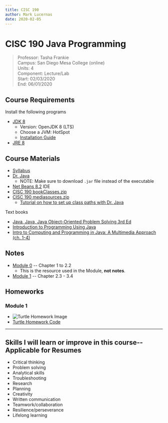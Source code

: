 ```yaml
---
title: CISC 190
author: Mark Lucernas
date: 2020-02-05
---
```


# CISC 190 Java Programming
> Professor: Tasha Frankie<br>
> Campus: San Diego Mesa College (online)<br>
> Units: 4<br>
> Component: Lecture/Lab<br>
> Start: 02/03/2020<br>
> End: 06/01/2020<br>

## Course Requirements

Install the following programs

  * [JDK 8](https:/adoptopenjdk.net/)
    - Version: OpenJDK 8 (LTS)
    - Choose a JVM: HotSpot
    - [Installation Guide](file:../../../files/spring-2020/CISC-190/openJDKInstallationGuide.pdf)
  * [JRE 8](https:/www.java.com/en/download/)

## Course Materials

  * [Syllabus](file:../../../files/spring-2020/CISC-190/cisc-190_syllabus.pdf)
  * [Dr. Java](http:/www.drjava.org/)
    - NOTE: Make sure to download `.jar` file instead of the executable
  * [Net Beans 8.2](https:/netbeans.org/downloads/8.2/) IDE
  * [CISC 190 bookClasses.zip](https:/sdccd.instructure.com/courses/2376907/modules/items/39304903)
  * [CISC 190 mediasources.zip](https:/sdccd.instructure.com/courses/2376907/modules/items/39304904)
    - [Tutorial on how to set up class paths with Dr. Java](https:/www.youtube.com/watch?v=AxRCoRMpPy4)

Text books

  * [Java, Java, Java Object-Oriented Problem Solving 3rd Ed](file:../../../files/spring-2020/CISC-190/java_book_objectOrientedProblemSolving.pdf)
  * [Introduction to Programming Using Java](file:../../../files/spring-2020/CISC-190/java_book_introToProgramming.pdf)
  * [Intro to Computing and Programming in Java: A Multimedia Approach (ch. 1-4)](file:../../../files/spring-2020/CISC-190/java_book_mediaComp_ch1-4.pdf)

## Notes

  * [Module 0](file:../../../files/spring-2020/CISC-190/java_book_mediaComp_ch1-4.pdf) -- Chapter 1 to 2.2
    - This is the resource used in the Module, **not notes**.
  * [Module 1](notes/m-1) -- Chapter 2.3 - 3.4

## Homeworks

### Module 1

  * ![Turtle Homework Image](file:../../../files/spring-2020/CISC-190/module-1_turtleHomework.png)
  * [Turtle Homework Code](vfile:/home/marklcrns/Projects/Dev/School/CISC-190/module-1_turtleAssignment.java)

---
## Skills I will learn or improve in this course--Applicable for Resumes

  * Critical thinking
  * Problem solving
  * Analytical skills
  * Troubleshooting
  * Research
  * Planning
  * Creativity
  * Written communication
  * Teamwork/collaboration
  * Resilience/perseverance
  * Lifelong learning

